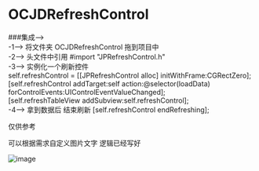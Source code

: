 # OCJDRefreshControl   
###集成-->   
-1--> 将文件夹  OCJDRefreshControl  拖到项目中   
-2--> 头文件中引用 #import "JPRefreshControl.h"    
-3--> 实例化一个刷新控件     
    self.refreshControl = [[JPRefreshControl alloc] initWithFrame:CGRectZero];    
    [self.refreshControl addTarget:self action:@selector(loadData) forControlEvents:UIControlEventValueChanged];   
    [self.refreshTableView addSubview:self.refreshControl];   
-4--> 拿到数据后 结束刷新  [self.refreshControl endRefreshing];   

仅供参考    

可以根据需求自定义图片文字 逻辑已经写好    

![image](http://ww2.sinaimg.cn/mw690/80888a28gw1fb4bdzsh5gg20a90ic7nb.gif) 
